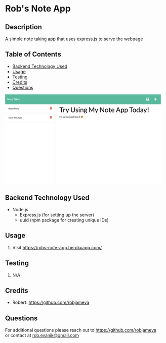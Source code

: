 # Rob's Note App

## Description 

A simple note taking app that uses express.js to serve the webpage


## Table of Contents 

* [Backend Technology Used](#Backend_Technology_Used)
* [Usage](#usage)
* [Testing](#testing)
* [Credits](#credits)
* [Questions](#Questions)

![home page screenshot](img/Screen_Shot.png?raw=true)

## Backend Technology Used
* Node.js
    - Express.js (for setting up the server)
    - uuid (npm package for creating unique IDs)

## Usage 
1. Visit https://robs-note-app.herokuapp.com/


## Testing
1. N/A


## Credits

* Robert: https://github.com/robjameva


## Questions

For additional questions please reach out to  https://github.com/robjameva or contact at rob.evanik@gmail.com



